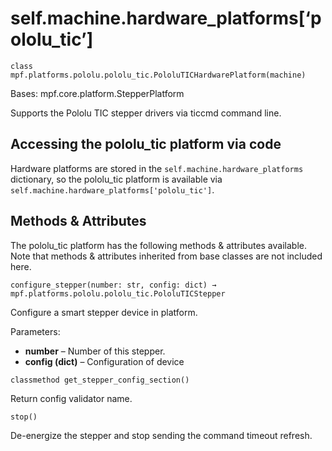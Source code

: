 
# self.machine.hardware_platforms[‘pololu_tic’]

`class mpf.platforms.pololu.pololu_tic.PololuTICHardwarePlatform(machine)`

Bases: mpf.core.platform.StepperPlatform

Supports the Pololu TIC stepper drivers via ticcmd command line.

## Accessing the pololu_tic platform via code

Hardware platforms are stored in the `self.machine.hardware_platforms` dictionary, so the pololu_tic platform is available via `self.machine.hardware_platforms['pololu_tic']`.

## Methods & Attributes

The pololu_tic platform has the following methods & attributes available. Note that methods & attributes inherited from base classes are not included here.

`configure_stepper(number: str, config: dict) → mpf.platforms.pololu.pololu_tic.PololuTICStepper`

Configure a smart stepper device in platform.

Parameters:

* **number** – Number of this stepper.
* **config (dict)** – Configuration of device

`classmethod get_stepper_config_section()`

Return config validator name.

`stop()`

De-energize the stepper and stop sending the command timeout refresh.

